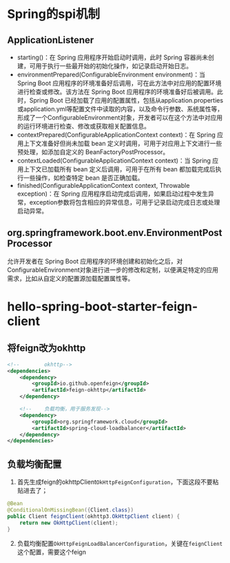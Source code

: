 # Spring的spi机制


## ApplicationListener
- starting()：在 Spring 应用程序开始启动时调用，此时 Spring 容器尚未创建，可用于执行一些最开始的初始化操作，如记录启动开始日志。
- environmentPrepared(ConfigurableEnvironment environment)：当 Spring Boot 应用程序的环境准备好后调用，可在此方法中对应用的配置环境进行检查或修改。该方法在 Spring Boot 应用程序的环境准备好后被调用。此时，Spring Boot 已经加载了应用的配置属性，包括从application.properties或application.yml等配置文件中读取的内容，以及命令行参数、系统属性等，形成了一个ConfigurableEnvironment对象，开发者可以在这个方法中对应用的运行环境进行检查、修改或获取相关配置信息。
- contextPrepared(ConfigurableApplicationContext context)：在 Spring 应用上下文准备好但尚未加载 bean 定义时调用，可用于对应用上下文进行一些预处理，如添加自定义的 BeanFactoryPostProcessor。
- contextLoaded(ConfigurableApplicationContext context)：当 Spring 应用上下文已加载所有 bean 定义后调用，可用于在所有 bean 都加载完成后执行一些操作，如检查特定 bean 是否正确加载。
- finished(ConfigurableApplicationContext context, Throwable exception)：在 Spring 应用程序启动完成后调用，如果启动过程中发生异常，exception参数将包含相应的异常信息，可用于记录启动完成日志或处理启动异常。

## org.springframework.boot.env.EnvironmentPostProcessor
允许开发者在 Spring Boot 应用程序的环境创建和初始化之后，对ConfigurableEnvironment对象进行进一步的修改和定制，以便满足特定的应用需求，比如从自定义的配置源加载配置属性等。


# hello-spring-boot-starter-feign-client

## 将feign改为okhttp

```xml
<!--        okhttp-->
<dependencies>
    <dependency>
        <groupId>io.github.openfeign</groupId>
        <artifactId>feign-okhttp</artifactId>
    </dependency>

    <!--    负载均衡，用于服务发现-->
    <dependency>
        <groupId>org.springframework.cloud</groupId>
        <artifactId>spring-cloud-loadbalancer</artifactId>
    </dependency>    
</dependencies>

```

## 负载均衡配置

1. 首先生成feign的okhttpClient`OkHttpFeignConfiguration`，下面这段不要粘贴进去了；
```java
@Bean
@ConditionalOnMissingBean({Client.class})
public Client feignClient(okhttp3.OkHttpClient client) {
    return new OkHttpClient(client);
}
```
2. 负载均衡配置`OkHttpFeignLoadBalancerConfiguration`，关键在`feignClient`这个配置，需要这个feign



